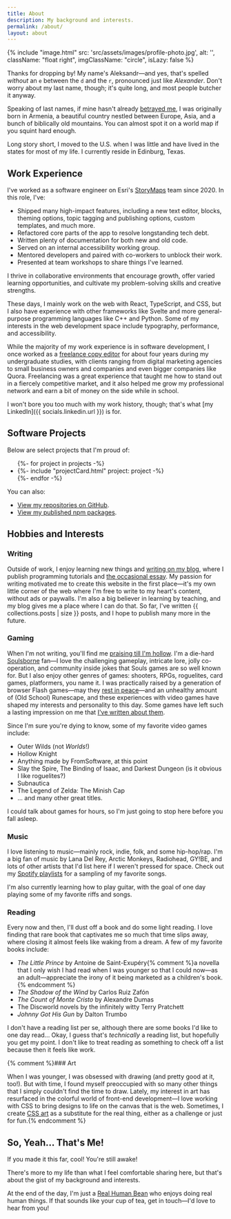 ```yaml
---
title: About
description: My background and interests.
permalink: /about/
layout: about
---
```


<p>
  {% include "image.html" src: 'src/assets/images/profile-photo.jpg', alt: '', className: "float right", imgClassName: "circle", isLazy: false %}
</p>

<p style="margin: 0">Thanks for dropping by! My name's Aleksandr—and yes, that's spelled <em>without</em> an <code>e</code> between the <code>d</code> and the <code>r</code>, pronounced just like <em>Alexander</em>. Don't worry about my last name, though; it's quite long, and most people butcher it anyway.</p>

Speaking of last names, if mine hasn't already [betrayed me](http://www.armeniapedia.org/wiki/Armenian_Last_Names), I was originally born in Armenia, a beautiful country nestled between Europe, Asia, and a bunch of biblically old mountains. You can almost spot it on a world map if you squint hard enough.

Long story short, I moved to the U.S. when I was little and have lived in the states for most of my life. I currently reside in Edinburg, Texas.

## Work Experience

I've worked as a software engineer on Esri's [StoryMaps](https://storymaps.arcgis.com/) team since 2020. In this role, I've:

- Shipped many high-impact features, including a new text editor, blocks, theming options, topic tagging and publishing options, custom templates, and much more.
- Refactored core parts of the app to resolve longstanding tech debt.
- Written plenty of documentation for both new and old code.
- Served on an internal accessibility working group.
- Mentored developers and paired with co-workers to unblock their work.
- Presented at team workshops to share things I've learned.

I thrive in collaborative environments that encourage growth, offer varied learning opportunities, and cultivate my problem-solving skills and creative strengths.

These days, I mainly work on the web with React, TypeScript, and CSS, but I also have experience with other frameworks like Svelte and more general-purpose programming languages like C++ and Python. Some of my interests in the web development space include typography, performance, and accessibility.

While the majority of my work experience is in software development, I once worked as a [freelance copy editor](https://www.upwork.com/freelancers/~014eb3a95d4d1fd855?s=1110580753635725312) for about four years during my undergraduate studies, with clients ranging from digital marketing agencies to small business owners and companies and even bigger companies like Quora. Freelancing was a great experience that taught me how to stand out in a fiercely competitive market, and it also helped me grow my professional network and earn a bit of money on the side while in school.

I won't bore you too much with my work history, though; that's what [my LinkedIn]({{ socials.linkedin.url }}) is for.

## Software Projects

Below are select projects that I'm proud of:

<ul class="col-wrap align-center">
  {%- for project in projects -%}
    <li class="project-wrapper">
      {%- include "projectCard.html" project: project -%}
    </li>
  {%- endfor -%}
</ul>

You can also:

- [View my repositories on GitHub](https://github.com/AleksandrHovhannisyan?tab=repositories).
- [View my published npm packages](https://www.npmjs.com/~aleksandrhovhannisyan).

## Hobbies and Interests

### Writing

Outside of work, I enjoy learning new things and [writing on my blog](/blog/), where I publish programming tutorials and [the occasional essay](/tags/essay/). My passion for writing motivated me to create this website in the first place—it's my own little corner of the web where I'm free to write to my heart's content, without ads or paywalls. I'm also a big believer in learning by teaching, and my blog gives me a place where I can do that. So far, I've written {{ collections.posts | size }} posts, and I hope to publish many more in the future.

### Gaming

When I'm not writing, you'll find me [praising till I'm hollow](https://www.youtube.com/watch?v=mp28JPs25ek). I'm a die-hard [Soulsborne](https://en.wikipedia.org/wiki/Souls_(series)) fan—I love the challenging gameplay, intricate lore, jolly co-operation, and community inside jokes that Souls games are so well known for. But I also enjoy other genres of games: shooters, RPGs, roguelites, card games, platformers, you name it. I was practically raised by a generation of browser Flash games—may they [rest in peace](/blog/rest-in-peace-flash/)—and an unhealthy amount of (Old School) Runescape, and these experiences with video games have shaped my interests and personality to this day. Some games have left such a lasting impression on me that [I've written about them](/tags/gaming/).

Since I'm sure you're dying to know, some of my favorite video games include:

- Outer Wilds (not *Worlds*!)
- Hollow Knight
- Anything made by FromSoftware, at this point
- Slay the Spire, The Binding of Isaac, and Darkest Dungeon (is it obvious I like roguelites?)
- Subnautica
- The Legend of Zelda: The Minish Cap
- ... and many other great titles.

I could talk about games for hours, so I'm just going to stop here before you fall asleep.

### Music

I love listening to music—mainly rock, indie, folk, and some hip-hop/rap. I'm a big fan of music by Lana Del Rey, Arctic Monkeys, Radiohead, GY!BE, and lots of other artists that I'd list here if I weren't pressed for space. Check out my [Spotify playlists](https://open.spotify.com/user/gsnib6johhi5w2u4wts1m5628) for a sampling of my favorite songs.

I'm also currently learning how to play guitar, with the goal of one day playing some of my favorite riffs and songs.

### Reading

Every now and then, I'll dust off a book and do some light reading. I love finding that rare book that captivates me so much that time slips away, where closing it almost feels like waking from a dream. A few of my favorite books include:

- *The Little Prince* by Antoine de Saint-Exupéry{% comment %}a novella that I only wish I had read when I was younger so that I could now—as an adult—appreciate the irony of it being marketed as a children's book.{% endcomment %}
- *The Shadow of the Wind* by Carlos Ruiz Zafón
- *The Count of Monte Cristo* by Alexandre Dumas
- The Discworld novels by the infinitely witty Terry Pratchett
- *Johnny Got His Gun* by Dalton Trumbo

I don't have a reading list per se, although there are some books I'd like to one day read... Okay, I guess that's *technically* a reading list, but hopefully you get my point. I don't like to treat reading as something to check off a list because then it feels like work.

{% comment %}### Art

When I was younger, I was obsessed with drawing (and pretty good at it, too!). But with time, I found myself preoccupied with so many other things that I simply couldn't find the time to draw. Lately, my interest in art has resurfaced in the colorful world of front-end development—I love working with CSS to bring designs to life on the canvas that is the web. Sometimes, I create [CSS art](/art/) as a substitute for the real thing, either as a challenge or just for fun.{% endcomment %}

## So, Yeah... That's Me!

If you made it this far, cool! You're still awake!

There's more to my life than what I feel comfortable sharing here, but that's about the gist of my background and interests.

At the end of the day, I'm just a [Real Human Bean](https://www.youtube.com/watch?v=-DSVDcw6iW8) who enjoys doing real human things. If that sounds like your cup of tea, get in touch—I'd love to hear from you!
